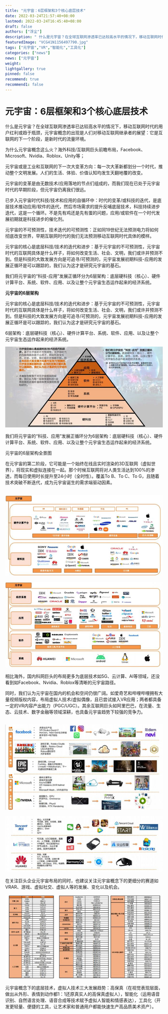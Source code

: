 ```yaml
---
title: "元宇宙：6层框架和3个核心底层技术"
date: 2022-03-24T21:57:40+08:00
lastmod: 2022-03-24T16:45:40+08:00
draft: false
authors: ["浮尘"]
description: " 什么是元宇宙？在全球互联网渗透率已达较高水平的情况下，移动互联网时代的用户红利或趋于瓶颈，元宇宙概念的出现是人们对移动互联网继承者的展望：它是互联网的下一个阶段，是新时代的流量环境。"
featuredImage: "VCG41N1156497790.jpg"
tags: ["元宇宙","VR","智能化","工具化"]
categories: ["news"]
news: ["元宇宙"]
weight: 
lightgallery: true
pinned: false
recommend: true
recommend1: false
---
```


# 元宇宙：6层框架和3个核心底层技术



​     什么是元宇宙？在全球互联网渗透率已达较高水平的情况下，移动互联网时代的用户红利或趋于瓶颈，元宇宙概念的出现是人们对移动互联网继承者的展望：它是互联网的下一个阶段，是新时代的流量环境。

为什么元宇宙概念这么火？海外科技/互联网巨头前瞻布局，Facebook、Microsoft、Nvidia、Roblox、Unity等；

元宇宙或是工业和互联网的下一次大变革方向：每一次大革新都划分一个时代，推动整个文明发展。人们的生活、体验、价值认知均发生天翻地覆的改变。

元宇宙的变革是由无数技术/应用落地的节点们组成的，而我们现在已处于元宇宙时代的早期阶段，但元宇宙仍离我们很远。

已步入元宇宙时代科技/技术和应用的自循环中：时代的变革/或科技的迭代，是底层技术推动应用/软件的迭代，然后市场需求的提升反哺底层技术，科技持续进步迭代，这是一个循环。不是先有鸡还是先有蛋的问题，应用/或软件在一个时代发展初期就是科技进步的催化剂。

元宇宙的不可预测性，技术迭代的可预测性：正如同19世纪无法预测电力将如何彻底改变世界，早期互联网时代的我们无法预测移动互联网时代具体的模样。

元宇宙的核心是底层科技/技术的迭代和进步：基于元宇宙的不可预测性，元宇宙时代的互联网具体是什么样子，将如何改变生活、社会、文明，我们或许并预测不到。但是科技的大致发展方向是可追寻/可预测的，元宇宙发展初期科技-应用的发展正循环是可以跟踪的，我们认为这才是研究元宇宙的基石。

我们将元宇宙的“科技-应用”发展正循环分为6层架构：底层硬科技（核心）、硬件计算平台、系统、软件、应用、以及让整个元宇宙生态运作起来的经济系统。

**元宇宙的6层架构**

元宇宙的核心是底层科技/技术的迭代和进步：基于元宇宙的不可预测性，元宇宙时代的互联网具体是什么样子，将如何改变生活、社会、文明，我们或许并预测不到。但是科技的大致发展方向是可追寻/可预测的，元宇宙发展初期科技-应用的发展正循环是可以跟踪的，我们认为这才是研究元宇宙的基石。

6层架构：底层硬科技（核心）、硬件计算平台、系统、软件、应用、以及让整个元宇宙生态运作起来的经济系统。

![1](1651532313.jpg)



我们将元宇宙的“科技、应用”发展正循环分为6层架构：底层硬科技（核心）、硬件计算平台、系统、软件、应用、以及让整个元宇宙生态运作起来的经济系统。

元宇宙的6层架构全景图

在元宇宙的第二阶段，它可能是一个始终在线且实时渲染的3D互联网（虚拟世界），将现实和虚拟连接在一起。那个时候互联网将对人类生活达到100%的渗透，而每日使用时长提升至24小时（全时性）。覆盖To B、To C、To G，且随着技术突破不断迭代，成为元宇宙诞生的需求端驱动因素。

​                                ![2](123133.jpg)
​                                 ![3](165465132.jpg)



相比海外，国内科网巨头的布局更多为底层技术如5G、云计算、AI等领域，还没看到如Facebook、Nvidia、Roblox等清晰的元宇宙路径。

同时，我们认为元宇宙在国内的机会和空间仍很广阔。如爱奇艺和哔哩哔哩拥有大量视频版权内容，布局虚拟人技术/虚拟偶像，且已尝试接入VR应用；两者都具备一定的VR内容产出能力（PGC/UGC）。其余互联网巨头如阿里巴巴，在流量、生态、云技术、数字金融等领域深耕，也具备元宇宙趋势下较强的竞争力。



​                                   ![4](1351313.jpg)
​                                     ![5](16511.jpg)



在关注巨头企业元宇宙布局的同时，也建议关注元宇宙概念下的更细分的赛道如VRAR、游戏、虚拟社交、虚拟人等的发展、变化以及机会。



![6](51313.jpg)



元宇宙概念下的底层技术，虚拟人技术三大发展趋势：高保真（在视觉表现层面，做出从外形、表情到动作都1：1还原真实人的高保真虚拟人），智能化（运用语音识别、自然语言处理、语音合成等技术赋予虚拟人智能和情感表达），工具化（开发更轻量、便捷的工具，让艺术家和普通用户都能快速生产高品质美术资产）。